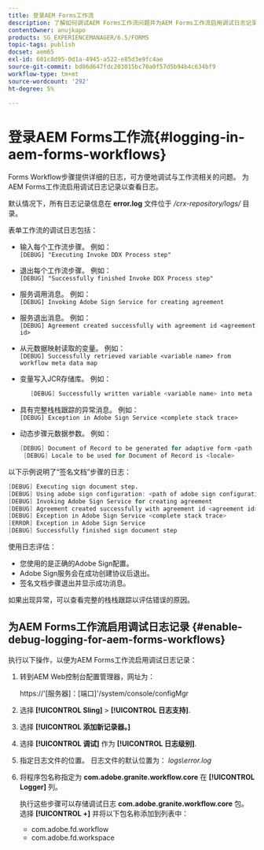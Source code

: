 ```yaml
---
title: 登录AEM Forms工作流
description: 了解如何调试AEM Forms工作流问题并为AEM Forms工作流启用调试日志记录以查看日志。
contentOwner: anujkapo
products: SG_EXPERIENCEMANAGER/6.5/FORMS
topic-tags: publish
docset: aem65
exl-id: 601c8d95-0d1a-4945-a522-e85d3e9fc4ae
source-git-commit: bd86d647fdc203015bc70a0f57d5b94b4c634bf9
workflow-type: tm+mt
source-wordcount: '292'
ht-degree: 5%

---
```


# 登录AEM Forms工作流{#logging-in-aem-forms-workflows}

Forms Workflow步骤提供详细的日志，可方便地调试与工作流相关的问题。 为AEM Forms工作流启用调试日志记录以查看日志。

默认情况下，所有日志记录信息在 **error.log** 文件位于 */crx-repository/logs/* 目录。

表单工作流的调试日志包括：

* 输入每个工作流步骤。 例如：\
  `[DEBUG] "Executing Invoke DDX Process step"`

* 退出每个工作流步骤。 例如：\
  `[DEBUG] "Successfully finished Invoke DDX Process step"`

* 服务调用消息。 例如：\
  `[DEBUG] Invoking Adobe Sign Service for creating agreement`

* 服务退出消息。 例如：\
  `[DEBUG] Agreement created successfully with agreement id <agreement id>`

* 从元数据映射读取的变量。 例如：\
  `[DEBUG] Successfully retrieved variable <variable name> from workflow meta data map`

* 变量写入JCR存储库。 例如：

  ```verilog
     [DEBUG] Successfully written variable <variable name> into meta data node at <JCR path where meta data is being written>
  ```

* 具有完整栈栈跟踪的异常消息。 例如：\
  `[DEBUG] Exception in Adobe Sign Service <complete stack trace>`

* 动态步骤元数据参数。 例如：

  ```verilog
  [DEBUG] Document of Record to be generated for adaptive form <path of adaptive form>
   [DEBUG] Locale to be used for Document of Record is <locale>
  ```

以下示例说明了“签名文档”步骤的日志：

```verilog
[DEBUG] Executing sign document step.
[DEBUG] Using adobe sign configuration: <path of adobe sign configuration>
[DEBUG] Invoking Adobe Sign Service for creating agreement
[DEBUG] Agreement created successfully with agreement id <agreement id>
[DEBUG] Exception in Adobe Sign Service <complete stack trace>
[ERROR] Exception in Adobe Sign Service
[DEBUG] Successfully finished sign document step
```

使用日志评估：

* 您使用的是正确的Adobe Sign配置。
* Adobe Sign服务会在成功创建协议后退出。
* 签名文档步骤退出并显示成功消息。

如果出现异常，可以查看完整的栈栈跟踪以评估错误的原因。

## 为AEM Forms工作流启用调试日志记录 {#enable-debug-logging-for-aem-forms-workflows}

执行以下操作，以便为AEM Forms工作流启用调试日志记录：

1. 转到AEM Web控制台配置管理器，网址为：

   https://&#39;[服务器]：[端口]&#39;/system/console/configMgr

1. 选择 **[!UICONTROL Sling]** > **[!UICONTROL 日志支持]**.
1. 选择 **[!UICONTROL 添加新记录器。]**
1. 选择 **[!UICONTROL 调试]** 作为 **[!UICONTROL 日志级别]**.
1. 指定日志文件的位置。 日志文件的默认位置为： *logs\error.log*
1. 将程序包名称指定为 **com.adobe.granite.workflow.core** 在 **[!UICONTROL Logger]** 列。

   执行这些步骤可以存储调试日志 **com.adobe.granite.workflow.core** 包。 选择 **[!UICONTROL +]** 并将以下包名称添加到列表中：

   * com.adobe.fd.workflow
   * com.adobe.fd.workspace
